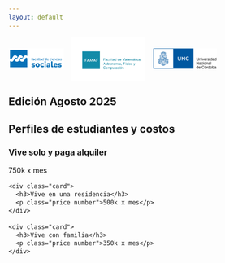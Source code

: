 ```yaml
---
layout: default
---
```


<div style="display:flex; gap:15px; align-items:center; margin-bottom:15px;">
  <img src="/assets/img/FCS logo color.png" alt="Logo 1" style="height:40px;">
  <img src="/assets/img/Logo-FAMAF-color-pleno-2.jpg" alt="Logo 2" style="height:85px;">
  <img src="/assets/img/unc1_a.jpg" alt="Logo 3" style="height:40px;">
</div>

## Edición Agosto 2025 

## Perfiles de estudiantes y costos

  <div class="cards-container">
    <div class="card">
      <h3>Vive solo y paga alquiler</h3>
      <p class="price number">750k x mes</p>
    </div>

    <div class="card">
      <h3>Vive en una residencia</h3>
      <p class="price number">500k x mes</p>
    </div>

    <div class="card">
      <h3>Vive con familia</h3>
      <p class="price number">350k x mes</p>
    </div>
  </div>
